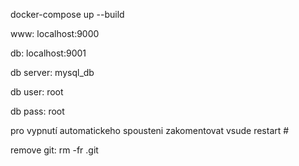 docker-compose up --build

www: localhost:9000

db: localhost:9001

db server: mysql_db

db user: root

db pass: root

pro vypnutí automatickeho spousteni zakomentovat vsude restart #

remove git: rm -fr .git
